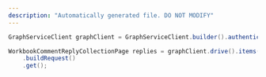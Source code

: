 ```yaml
---
description: "Automatically generated file. DO NOT MODIFY"
---
```

<!-- markdownlint-disable MD041 -->

```java
GraphServiceClient graphClient = GraphServiceClient.builder().authenticationProvider( authProvider ).buildClient();

WorkbookCommentReplyCollectionPage replies = graphClient.drive().items("{id}").workbook().comments("{id}").replies()
    .buildRequest()
    .get();
```
